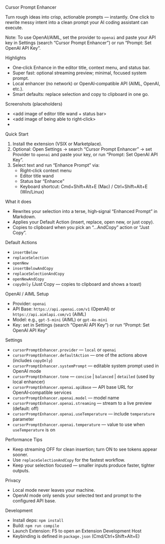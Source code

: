 Cursor Prompt Enhancer

Turn rough ideas into crisp, actionable prompts — instantly. One click to rewrite messy intent into a clean prompt your AI coding assistant can execute.

Note: To use OpenAI/AIML, set the provider to `openai` and paste your API key in Settings (search “Cursor Prompt Enhancer”) or run “Prompt: Set OpenAI API Key”.

Highlights
- One‑click Enhance in the editor title, context menu, and status bar.
- Super fast: optional streaming preview; minimal, focused system prompt.
- Local enhancer (no network) or OpenAI‑compatible API (AIML, OpenAI, etc.).
- Smart defaults: replace selection and copy to clipboard in one go.

Screenshots (placeholders)
- <add image of editor title wand + status bar>
- <add image of being able to right‑click>
- <add image of streaming preview>

Quick Start
1) Install the extension (VSIX or Marketplace).
2) Optional: Open Settings → search “Cursor Prompt Enhancer” → set Provider to `openai` and paste your key, or run “Prompt: Set OpenAI API Key”.
3) Select text and run “Enhance Prompt” via:
   - Right‑click context menu
   - Editor title wand
   - Status bar “Enhance”
   - Keyboard shortcut: Cmd+Shift+Alt+E (Mac) / Ctrl+Shift+Alt+E (Win/Linux)

What it does
- Rewrites your selection into a terse, high‑signal “Enhanced Prompt” in Markdown.
- Applies your Default Action (insert, replace, open new, or just copy).
- Copies to clipboard when you pick an “…AndCopy” action or “Just Copy”.

Default Actions
- `insertBelow`
- `replaceSelection`
- `openNew`
- `insertBelowAndCopy`
- `replaceSelectionAndCopy`
- `openNewAndCopy`
- `copyOnly` (Just Copy — copies to clipboard and shows a toast)

OpenAI / AIML Setup
- Provider: `openai`
- API Base: `https://api.openai.com/v1` (OpenAI) or `https://api.aimlapi.com/v1` (AIML)
- Model: e.g., `gpt-5-mini` (AIML) or `gpt-4o-mini`
- Key: set in Settings (search “OpenAI API Key”) or run “Prompt: Set OpenAI API Key”

Settings
- `cursorPromptEnhancer.provider` — `local` or `openai`
- `cursorPromptEnhancer.defaultAction` — one of the actions above (includes `copyOnly`)
- `cursorPromptEnhancer.systemPrompt` — editable system prompt used in OpenAI mode
- `cursorPromptEnhancer.tone` — `concise` | `balanced` | `detailed` (used by local enhancer)
- `cursorPromptEnhancer.openai.apiBase` — API base URL for OpenAI‑compatible services
- `cursorPromptEnhancer.openai.model` — model name
- `cursorPromptEnhancer.openai.streaming` — stream to a live preview (default: off)
- `cursorPromptEnhancer.openai.useTemperature` — include `temperature` parameter
- `cursorPromptEnhancer.openai.temperature` — value to use when `useTemperature` is on

Performance Tips
- Keep streaming OFF for clean insertion; turn ON to see tokens appear sooner.
- Use `replaceSelectionAndCopy` for the fastest workflow.
- Keep your selection focused — smaller inputs produce faster, tighter outputs.

Privacy
- Local mode never leaves your machine.
- OpenAI mode only sends your selected text and prompt to the configured API base.

Development
- Install deps: `npm install`
- Build: `npm run compile`
- Launch Extension: F5 to open an Extension Development Host
- Keybinding is defined in `package.json` (Cmd/Ctrl+Shift+Alt+E)
